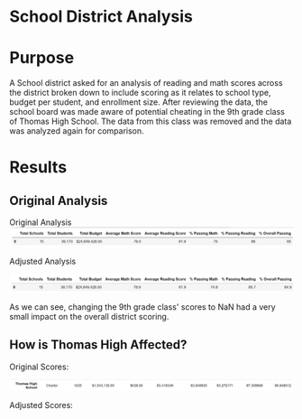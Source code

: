 # School District Analysis

# Purpose
A School district asked for an analysis of reading and math scores across the district broken down to include scoring as it relates to school type, budget per student, and enrollment size.  After reviewing the data, the school board was made aware of potential cheating in the 9th grade class of Thomas High School.  The data from this class was removed and the data was analyzed again for comparison.

# Results

## Original Analysis

Original Analysis
![Original District](https://github.com/RyanJeffery21/School_District_Analysis/blob/6d0ebd7b1f49b27121533ad062d452b20652b08f/Resources/Original%20District.png)

Adjusted Analysis

![Adjusted District](https://github.com/RyanJeffery21/School_District_Analysis/blob/6d0ebd7b1f49b27121533ad062d452b20652b08f/Resources/Adjusted%20District.png)

As we can see, changing the 9th grade class' scores to NaN had a very small impact on the overall district scoring.  

## How is Thomas High Affected?

Original Scores:

![Thomas High Original](https://github.com/RyanJeffery21/School_District_Analysis/blob/6d0ebd7b1f49b27121533ad062d452b20652b08f/Resources/Thomas%20High%20Original.png)

Adjusted Scores:





